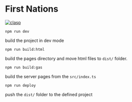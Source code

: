 # First Nations

[![clasp](https://img.shields.io/badge/built%20with-clasp-4285f4.svg)](https://github.com/google/clasp)

`npm run dev`

build the project in dev mode

`npm run build:html`

build the pages directory and move html files to `dist/` folder.

`npm run build:gas`

build the server pages from the `src/index.ts`

`npm run deploy`

push the `dist/` folder to the defined project

